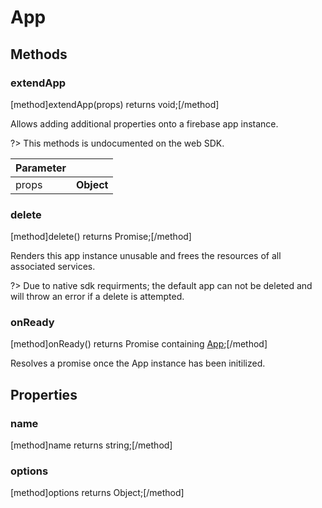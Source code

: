 # App

## Methods

### extendApp
[method]extendApp(props) returns void;[/method]

Allows adding additional properties onto a firebase app instance.

?> This methods is undocumented on the web SDK.

| Parameter |         |
| --------- | ------- |
| props   | **Object**  |

### delete
[method]delete() returns Promise<void>;[/method]

Renders this app instance unusable and frees the resources of all associated services.

?> Due to native sdk requirments; the default app can not be deleted and will throw an error if a delete is attempted. 

### onReady
[method]onReady() returns Promise containing [App](#methods);[/method]

Resolves a promise once the App instance has been initilized.

## Properties

### name
[method]name returns string;[/method]

### options
[method]options returns Object;[/method]

